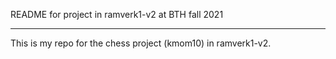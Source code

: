 README for project in ramverk1-v2 at BTH fall 2021
************************************************

This is my repo for the chess project (kmom10) in ramverk1-v2.
